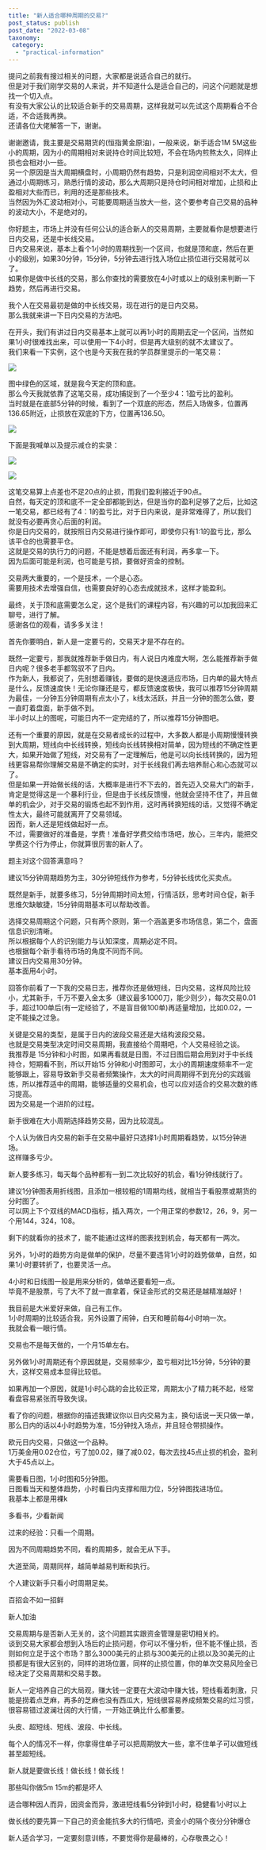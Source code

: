 ```yaml
---
title: "新人适合哪种周期的交易?"
post_status: publish
post_date: "2022-03-08"
taxonomy:
 category: 
  - "practical-information"
---
```


提问之前我有搜过相关的问题，大家都是说适合自己的就行。  
但是对于我们刚学交易的人来说，并不知道什么是适合自己的，问这个问题就是想找一个切入点。  
有没有大家公认的比较适合新手的交易周期，这样我就可以先试这个周期看合不合适，不合适我再换。  
还请各位大佬解答一下，谢谢。  

谢谢邀请，我主要是交易期货的(恒指黄金原油)，一般来说，新手适合1M 5M这些小的周期，因为小的周期相对来说持仓时间比较短，不会在场内煎熬太久，同样止损也会相对小一些。  
另一个原因是当大周期横盘时，小周期仍然有趋势，只是利润空间相对不太大，但通过小周期练习，熟悉行情的波动，那么大周期只是持仓时间相对增加，止损和止盈相对大些而已，利用的还是那些技术。  
当然因为外汇波动相对小，可能要周期适当放大一些，这个要参考自己交易的品种的波动大小，不是绝对的。  

你好题主，市场上并没有任何公认的适合新人的交易周期，主要就看你是想要进行日内交易，还是中长线交易。  
日内交易来说，基本上看个1小时的周期找到一个区间，也就是顶和底，然后在更小的级别，如果30分钟，15分钟，5分钟去进行找入场位止损位进行交易就可以了。  
如果你是做中长线的交易，那么你查找的需要放在4小时或以上的级别来判断一下趋势，然后再进行交易。  

我个人在交易最初是做的中长线交易，现在进行的是日内交易。  
那么我就来讲一下日内交易的方法吧。  

在开头，我们有讲过日内交易基本上就可以再1小时的周期去定一个区间，当然如果1小时很难找出来，可以使用一下4小时，但是再大级别的就不太建议了。  
​我们来看一下实例，这个也是今天我在我的学员群里提示的一笔交易：

![](https://cdn.fendou.la/funstoutiao/2020/11/171125474.png)

​图中绿色的区域，就是我今天定的顶和底。  
那么今天我就依靠了这笔交易，成功捕捉到了一个至少4：1盈亏比的盈利。  
当时就是在底部5分钟的时候，看到了一个双底的形态，然后入场做多，位置再136.65附近，止损放在双底的下方，位置再136.50。  

![](https://cdn.fendou.la/funstoutiao/2020/11/171757239.png)

​下面是我喊单以及提示减仓的实录：

![](https://cdn.fendou.la/funstoutiao/2020/11/171849114.jpg)

  

![](https://cdn.fendou.la/funstoutiao/2020/11/171855099.jpg)

这笔交易算上点差也不足20点的止损，而我们盈利接近于90点。  
自然，每天定的顶和底不一定全部都能到达，但是当你的盈利足够了之后，比如这一笔交易，都已经有了4：1的盈亏比，对于日内来说，是非常难得了，所以我们就没有必要再贪心后面的利润。  
你是日内交易的，就按照日内交易进行操作即可，即使你只有1:1的盈亏比，那么该平仓的也需要平仓。  
这就是交易的执行力的问题，不能是想着后面还有利润，再多拿一下。  
因为后面可能是利润，也可能是亏损，要做好资金的控制。  

交易两大重要的，一个是技术，一个是心态。  
需要用技术去增强自信，也需要良好的心态去成就技术，这样才能盈利。  

最终，关于顶和底需要怎么定，这个是我们的课程内容，有兴趣的可以加我回来汇聊号，进行了解。  
感谢各位的观看，请多多关注！​

首先你要明白，新人是一定要亏的，交易天才是不存在的。  

既然一定要亏，那我就推荐新手做日内，有人说日内难度大啊，怎么能推荐新手做日内呢？很多老手都驾驭不了日内。  
作为新人，我都说了，先别想着赚钱，要做的是快速适应市场，日内单的最大特点是什么，反馈速度快！无论你赚还是亏，都反馈速度极快，我可以推荐15分钟周期为最佳，一分钟五分钟周期有点太小了，k线太活跃，并且一分钟的图怎么做，要一直盯着盘面，新手做不到。  
半小时以上的图呢，可能日内不一定完结的了，所以推荐15分钟图吧。  

还有一个重要的原因，就是在交易者成长的过程中，大多数人都是小周期慢慢转换到大周期，短线向中长线转换，短线向长线转换相对简单，因为短线的不确定性更大，如果开始做了短线，对交易有了一定理解后，他是可以向长线转换的，因为短线更容易帮你理解交易是不确定的实时，对于长线我们再去培养耐心和心态就可以了。  
但是如果一开始做长线的话，大概率是进行不下去的，首先迈入交易大门的新手，肯定是觉得这是一个暴利行业，但是由于长线反馈慢，他就会坚持不住了，并且做单的机会少，对于交易的锻炼也起不到作用，这时再转换短线的话，又觉得不确定性太大，最终可能就离开了交易领域。  
因而，新人还是短线做起好一点。  
不过，需要做好的准备是，学费！准备好学费交给市场吧，放心，三年内，能把交学费这个行为停止，你就算很厉害的新人了。  

题主对这个回答满意吗？

建议15分钟周期趋势为主，30分钟短线作为参考，5分钟长线优化买卖点。  

既然是新手，就要多练习，5分钟周期时间太短，行情活跃，思考时间仓促，新手思维欠缺敏捷，15分钟周期基本可以帮助改善。  

选择交易周期这个问题，只有两个原则，第一个涵盖更多市场信息，第二个，盘面信息识别清晰。  
所以根据每个人的识别能力与认知深度，周期必定不同。  
也根据每个新手看待市场的角度不同而不同。  
建议日内交易用30分钟。  
基本面用4小时。  

回答你前看了一下我的交易日志，推荐你还是做短线，日内交易，这样风险比较小，尤其新手，千万不要入金太多（建议最多1000刀，能少则少），每次交易0.01手，超过100单后(有一定经验了，不是盲目做100单)再适量增加，比如0.02，一定不能操之过急。  

关键是交易的类型，是属于日内的波段交易还是大结构波段交易。  
也就是交易类型决定时间交易周期，我直接给个周期吧，个人交易经验之谈。  
我推荐是 15分钟和小时图，如果再看就是日图，不过日图后期会用到对于中长线持仓，短期看不到，所以开始15 分钟和小时图即可，太小的周期速度频率不一定能够跟上，容易导致新手交易者频繁操作，太大的时间周期得不到充分的实践锻炼，所以推荐适中的周期，能够适量的交易机会，也可以应对适合的交易次数的练习提高。  
因为交易是一个进阶的过程。  

新手很难在大小周期选择趋势交易，因为比较混乱。  

个人认为做日内交易的新手在交易中最好只选择1小时周期看趋势，以15分钟进场。  
这样赚多亏少。  

新人要多练习，每天每个品种都有一到二次比较好的机会，看1分钟线就行了。  

建议1分钟图表用折线图，且添加一根较粗的1周期均线，就相当于看股票或期货的分时图了。  
可以网上下个双线的MACD指标，插入两次，一个用正常的参数12，26，9，另一个用144，324，108。  

剩下的就看你的技术了，能不能通过这样的图表找到机会，每天都有一两次。  

另外，1小时的趋势方向是做单的保护，尽量不要违背1小时的趋势做单，自然，如果1小时要转折了，也要灵活一点。  

4小时和日线图一般是用来分析的，做单还要看短一点。  
毕竟不是股票，亏了大不了就一直拿着，保证金形式的交易还是越精准越好！

我目前是大米爱好来做，自己有工作。  
1小时周期的比较适合我，另外设置了闹钟，白天和睡前每4小时响一次。  
我就会看一眼行情。  

交易也不是每天做的，一个月15单左右。  

另外做1小时周期还有个原因就是，交易频率少，盈亏相对比15分钟，5分钟的要大，这样交易成本显得比较低。  

如果再加一个原因，就是1小时心跳的会比较正常，周期太小了精力耗不起，经常看盘容易紧张而导致失误。  

看了你的问题，根据你的描述我建议你以日内交易为主，换句话说一天只做一单，那么日内的话以4小时趋势为准，15分钟找入场点，并且轻仓带损操作。  

欧元日内交易，只做这一个品种。  
1万美金用0.02仓位，亏了加0.02，赚了减0.02，每次去找45点止损的机会，盈利大于45点以上。  

需要看日图，1小时图和5分钟图。  
日图看当天和整体趋势，小时看日内支撑和阻力位，5分钟图找进场位。  
我基本上都是用裸k

多看书，少看新闻

过来的经验：只看一个周期。  

因为不同周期趋势不同，看的周期多，就会无从下手。  

大道至简，周期同样，越简单越易判断和执行。  

个人建议新手只看小时周期足矣。  

​百招会不如一招鲜

新人加油​

交易周期与是否新人无关的，这个问题其实跟资金管理是密切相关的。  
谈到交易大家都会想到入场后的止损问题，你可以不懂分析，但不能不懂止损，否则如何立足于这个市场？那么3000美元的止损与300美元的止损以及30美元的止损都是有很大区别的，同样的进场位置，同样的止损位置，你的单次交易风险金已经决定了交易周期和交易手数。  

新人一定培养自己的大局观，赚大钱一定要在大波动中赚大钱，短线看着刺激，只能是捞着点芝麻，再多的芝麻也没有西瓜大，短线很容易养成频繁交易的烂习惯，很容易错过波澜壮阔的大行情，一开始正确比什么都重要。  

头皮、超短线、短线、波段、中长线。  

每个人的情况不一样，你拿得住单子可以把周期放大一些，拿不住单子可以做短线甚至超短线。  

新人就是要做长线！做长线！做长线！

那些叫你做5m 15m的都是坏人

适合哪种因人而异，因资金而异，激进短线看5分钟到1小时，稳健看1小时以上

做长线的要先算一下自己的资金能抗多大的行情吧，资金小的隔个夜分分钟爆仓

新人适合学习，一定要刻意训练，不要觉得你是最棒的，心存敬畏之心！
